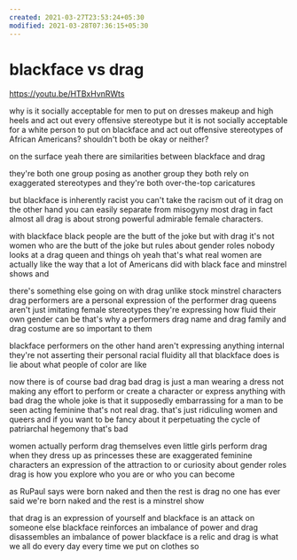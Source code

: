 ```yaml
---
created: 2021-03-27T23:53:24+05:30
modified: 2021-03-28T07:36:15+05:30
---
```


# blackface vs drag

https://youtu.be/HTBxHvnRWts

why is it socially acceptable for men to
put on dresses makeup and high heels and act out every offensive stereotype but it is not socially acceptable for a white person to put on blackface and act out offensive stereotypes of African Americans? shouldn't both be okay or
neither?

on the surface yeah there are similarities between blackface and drag

they're both one group posing as another group
they both rely on exaggerated stereotypes and 
they're both over-the-top caricatures

but blackface is inherently racist you can't take the racism out of it drag on the other hand you can easily separate from misogyny most drag in fact almost all drag is about strong powerful admirable female characters. 

with blackface black people are the butt of the joke but with drag it's not women who are the butt of the joke but rules about gender roles nobody looks at a drag queen and things oh yeah that's what real women are actually like the way that a lot of Americans did with
black face and minstrel shows and

there's something else going on with
drag unlike stock minstrel characters
drag performers are a personal
expression of the performer drag queens
aren't just imitating female stereotypes
they're expressing how fluid their own
gender can be that's why a performers
drag name and drag family and drag
costume are so important to them

blackface performers on the other hand
aren't expressing anything internal
they're not asserting their personal
racial fluidity all that blackface does is lie about what people of color are like 

now there is of course bad drag bad
drag is just a man wearing a dress not
making any effort to perform or create a
character or express anything with bad
drag the whole joke is that it
supposedly embarrassing for a man to be seen acting feminine that's not real drag. that's just ridiculing women and queers and if you want to be fancy about it perpetuating the cycle of patriarchal
hegemony that's bad

women actually perform drag
themselves even little girls perform
drag when they dress up as princesses
these are exaggerated feminine
characters an expression of the
attraction to or curiosity about gender
roles drag is how you explore who you
are or who you can become

as RuPaul says were born naked and then
the rest is drag no one has ever said
we're born naked and the rest is a
minstrel show 


that drag is an expression of yourself
and blackface is an attack on someone
else blackface reinforces an imbalance
of power and drag disassembles an
imbalance of power blackface is a relic
and drag is what we all do every day
every time we put on clothes so